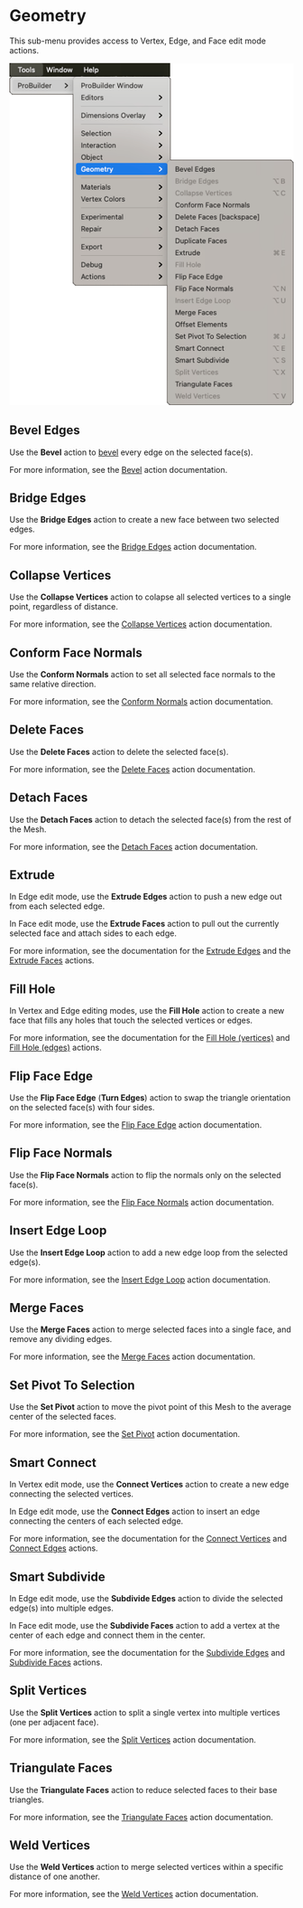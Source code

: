 # Geometry

This sub-menu provides access to Vertex, Edge, and Face edit mode actions.

![Tools > ProBuilder > Geometry menu](images/menu-geometry.png)

## Bevel Edges

Use the **Bevel** action to [bevel](Edge_Bevel.md) every edge on the selected face(s).

For more information, see the [Bevel](Face_Bevel.md) action documentation.

## Bridge Edges

Use the **Bridge Edges** action to create a new face between two selected edges. 

For more information, see the [Bridge Edges](Edge_Bridge.md) action documentation.

## Collapse Vertices

Use the **Collapse Vertices** action to colapse all selected vertices to a single point, regardless of distance. 

For more information, see the [Collapse Vertices](Vert_Collapse.md) action documentation.

## Conform Face Normals

Use the **Conform Normals** action to set all selected face normals to the same relative direction. 

For more information, see the [Conform Normals](Face_ConformNormals.md) action documentation.

## Delete Faces

Use the **Delete Faces** action to delete the selected face(s).

For more information, see the [Delete Faces](Face_Delete.md) action documentation.

## Detach Faces

Use the **Detach Faces** action to detach the selected face(s) from the rest of the Mesh.

For more information, see the [Detach Faces](Face_Detach.md) action documentation.

## Extrude

In Edge edit mode, use the **Extrude Edges** action to push a new edge out from each selected edge.

In Face edit mode, use the **Extrude Faces** action to pull out the currently selected face and attach sides to each edge.

For more information, see the documentation for the [Extrude Edges](Edge_Extrude.md) and the [Extrude Faces](Face_Extrude.md) actions.

## Fill Hole

In Vertex and Edge editing modes, use the **Fill Hole** action to create a new face that fills any holes that touch the selected vertices or edges.

For more information, see the documentation for the [Fill Hole (vertices)](Vert_FillHole.md) and [Fill Hole (edges)](Edge_FillHole.md) actions.

## Flip Face Edge

Use the **Flip Face Edge** (**Turn Edges**) action to swap the triangle orientation on the selected face(s) with four sides.

For more information, see the [Flip Face Edge](Face_FlipTri.md) action documentation.

## Flip Face Normals

Use the **Flip Face Normals** action to flip the normals only on the selected face(s).

For more information, see the [Flip Face Normals](Face_FlipNormals.md) action documentation.

## Insert Edge Loop

Use the **Insert Edge Loop** action to add a new edge loop from the selected edge(s). 

For more information, see the [Insert Edge Loop](Edge_InsertLoop.md) action documentation.

## Merge Faces

Use the **Merge Faces** action to merge selected faces into a single face, and remove any dividing edges.

For more information, see the [Merge Faces](Face_Merge.md) action documentation.

## Set Pivot To Selection

Use the **Set Pivot** action to move the pivot point of this Mesh to the average center of the selected faces.

For more information, see the [Set Pivot](Face_SetPivot.md) action documentation.

## Smart Connect

In Vertex edit mode, use the **Connect Vertices** action to create a new edge connecting the selected vertices.

In Edge edit mode, use the **Connect Edges** action to insert an edge connecting the centers of each selected edge.

For more information, see the documentation for the [Connect Vertices](Vert_Connect.md) and [Connect Edges](Edge_Connect.md) actions.

## Smart Subdivide

In Edge edit mode, use the **Subdivide Edges** action to divide the selected edge(s) into multiple edges. 

In Face edit mode, use the **Subdivide Faces** action to add a vertex at the center of each edge and connect them in the center.

For more information, see the documentation for the [Subdivide Edges](Edge_Subdivide.md) and [Subdivide Faces](Face_Subdivide.md) actions.

## Split Vertices

Use the **Split Vertices** action to split a single vertex into multiple vertices (one per adjacent face).

For more information, see the [Split Vertices](Vert_Split.md) action documentation.

## Triangulate Faces

Use the **Triangulate Faces** action to reduce selected faces to their base triangles.

For more information, see the [Triangulate Faces](Face_Triangulate.md) action documentation.

## Weld Vertices

Use the **Weld Vertices** action to merge selected vertices within a specific distance of one another.

For more information, see the [Weld Vertices](Vert_Weld.md) action documentation.

